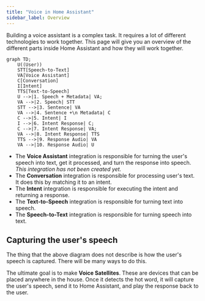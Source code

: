 ```yaml
---
title: "Voice in Home Assistant"
sidebar_label: Overview
---
```


Building a voice assistant is a complex task. It requires a lot of different technologies to work together. This page will give you an overview of the different parts inside Home Assistant and how they will work together.


```mermaid
graph TD;
    U((User))
    STT[Speech-to-Text]
    VA[Voice Assistant]
    C[Conversation]
    I[Intent]
    TTS[Text-to-Speech]
    U -->|1. Speech + Metadata| VA;
    VA -->|2. Speech| STT
    STT -->|3. Sentence| VA
    VA -->|4. Sentence +\n Metadata| C
    C -->|5. Intent| I
    I -->|6. Intent Response| C;
    C -->|7. Intent Response| VA;
    VA -->|8. Intent Response| TTS
    TTS -->|9. Response Audio| VA
    VA -->|10. Response Audio| U
```

 - The **Voice Assistant** integration is responsible for turning the user's speech into text, get it processed, and turn the response into speech. _This integration has not been created yet._
 - The **Conversation** integration is responsible for processing user's text. It does this by matching it to an intent.
 - The **Intent** integration is responsible for executing the intent and returning a response.
- The **Text-to-Speech** integration is responsible for turning text into speech.
- The **Speech-to-Text** integration is responsible for turning speech into text.

## Capturing the user's speech

The thing that the above diagram does not describe is how the user's speech is captured. There will be many ways to do this.

The ultimate goal is to make **Voice Satellites**. These are devices that can be placed anywhere in the house. Once it detects the hot word, it will capture the user's speech, send it to Home Assistant, and play the response back to the user.
